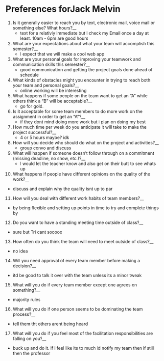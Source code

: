 # Preferences forJack Melvin

1. Is it generally easier to reach you by text, electronic mail, voice mail or something else?  What hours?__ 
   * text for a relativly immediate but I check my Email once a day at least. 10am - 6pm are good hours 
2. What are your expectations about what your team will accomplish this semester?__ 
   * I expect that we will make a cool web app
3. What are your personal goals for improving your teamwork and communication skills this semester?__ 
   * good communication and getting the project goals done ahead of schedule
4. What kinds of obstacles might you encounter in trying to reach both your team and personal goals?__ 
   * online working will be interesting
5. What happens if some people on the team want to get an “A” while others think a “B” will be acceptable?__ 
   * go for gold. 
6. Is it acceptable for some team members to do more work on the assignment in order to get an “A”?__ 
   * if they dont mind doing more work but i plan on doing my best
7. How much time per week do you anticipate it will take to make the project successful?__ 
   * 4 or 5 hours maybe? idk
8. How will you decide who should do what on the project and activities?__ 
   * group convo and discuss
9. What will happen if someone doesn’t follow through on a commitment (missing deadline, no show, etc.)?__ 
   * I would let the teacher know and also get on their butt to see whats up
10. What happens if people have different opinions on the quality of the work?__ 
   * discuss and explain why the quality isnt up to par
11. How will you deal with different work habits of team members?__ 
   * by being flexible and setting up points in time to try and complete things by
12. Do you want to have a standing meeting time outside of class?__ 
   * sure but Tri cant sooooo
13. How often do you think the team will need to meet outside of class?__ 
   * no idea
14. Will you need approval of every team member before making a decision?__ 
   * itd be good to talk it over with the team unless its a minor tweak
15. What will you do if every team member except one agrees on something?__ 
   * majority rules
16. What will you do if one person seems to be dominating the team process?__ 
   * tell them tht others arent being heard
17. What will you do if you feel most of the facilitation responsibilities are falling on you?__ 
   * buck up and do it. If i feel like its to much id notify my team then if still then the professor
